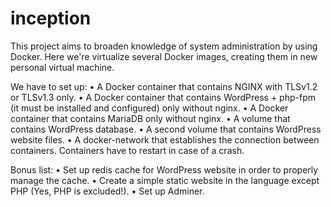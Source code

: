 # inception

This project aims to broaden knowledge of system administration by using Docker.
Here we're virtualize several Docker images, creating them in new personal virtual machine.

We have to set up:
• A Docker container that contains NGINX with TLSv1.2 or TLSv1.3 only.
• A Docker container that contains WordPress + php-fpm (it must be installed and configured) only without nginx.
• A Docker container that contains MariaDB only without nginx.
• A volume that contains WordPress database.
• A second volume that contains WordPress website files.
• A docker-network that establishes the connection between containers. Containers have to restart in case of a crash.

Bonus list:
• Set up redis cache for WordPress website in order to properly manage the
cache.
• Create a simple static website in the language except PHP (Yes, PHP
is excluded!).
• Set up Adminer.
